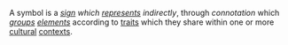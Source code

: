 A symbol is a *[sign](https://github.com/gcassel/Modular-Organization-Terminology/blob/master/terms/sign.md) which [represents](https://github.com/gcassel/Modular-Organization-Terminology/blob/master/terms/represent.md) indirectly*, through *connotation* which *[groups](https://github.com/gcassel/Modular-Organization-Terminology/blob/master/terms/group.md) [elements](https://github.com/gcassel/Modular-Organization-Terminology/blob/master/terms/element.md)* according to [traits](https://github.com/gcassel/Modular-Organization-Terminology/blob/master/terms/trait.md) which they share within one or more [cultural](https://github.com/gcassel/Modular-Organization-Terminology/blob/master/terms/culture.md) [contexts](https://github.com/gcassel/Modular-Organization-Terminology/blob/master/terms/context.md).
